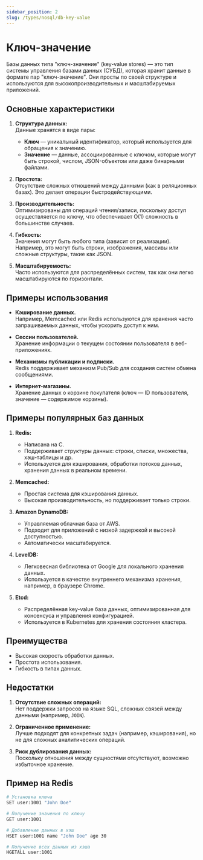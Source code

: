 ```yaml
---
sidebar_position: 2
slug: /types/nosql/db-key-value
---
```


# Ключ-значение

Базы данных типа "ключ-значение" (key-value stores) — это тип системы управления базами данных (СУБД), которая хранит данные в формате пар "ключ-значение". Они просты по своей структуре и используются для высокопроизводительных и масштабируемых приложений.

## Основные характеристики

1. **Структура данных:**  
   Данные хранятся в виде пары:  
   - **Ключ** — уникальный идентификатор, который используется для обращения к значению.
   - **Значение** — данные, ассоциированные с ключом, которые могут быть строкой, числом, JSON-объектом или даже бинарными файлами.

2. **Простота:**  
   Отсутствие сложных отношений между данными (как в реляционных базах). Это делает операции быстродействующими.

3. **Производительность:**  
   Оптимизированы для операций чтения/записи, поскольку доступ осуществляется по ключу, что обеспечивает O(1) сложность в большинстве случаев.

4. **Гибкость:**  
   Значения могут быть любого типа (зависит от реализации). Например, это могут быть строки, изображения, массивы или сложные структуры, такие как JSON.

5. **Масштабируемость:**  
   Часто используются для распределённых систем, так как они легко масштабируются по горизонтали.

## Примеры использования

- **Кэширование данных.**  
  Например, Memcached или Redis используются для хранения часто запрашиваемых данных, чтобы ускорить доступ к ним.

- **Сессии пользователей.**  
  Хранение информации о текущем состоянии пользователя в веб-приложениях.

- **Механизмы публикации и подписки.**  
  Redis поддерживает механизм Pub/Sub для создания систем обмена сообщениями.

- **Интернет-магазины.**  
  Хранение данных о корзине покупателя (ключ — ID пользователя, значение — содержимое корзины).

## Примеры популярных баз данных

1. **Redis:**  
   - Написана на C.  
   - Поддерживает структуры данных: строки, списки, множества, хэш-таблицы и др.  
   - Используется для кэширования, обработки потоков данных, хранения данных в реальном времени.

2. **Memcached:**  
   - Простая система для кэширования данных.  
   - Высокая производительность, но поддерживает только строки.

3. **Amazon DynamoDB:**  
   - Управляемая облачная база от AWS.  
   - Подходит для приложений с низкой задержкой и высокой доступностью.  
   - Автоматически масштабируется.

4. **LevelDB:**  
   - Легковесная библиотека от Google для локального хранения данных.  
   - Используется в качестве внутреннего механизма хранения, например, в браузере Chrome.

5. **Etcd:**  
   - Распределённая key-value база данных, оптимизированная для консенсуса и управления конфигурацией.  
   - Используется в Kubernetes для хранения состояния кластера.

## Преимущества

- Высокая скорость обработки данных.
- Простота использования.
- Гибкость в типах данных.

## Недостатки

1. **Отсутствие сложных операций:**  
   Нет поддержки запросов на языке SQL, сложных связей между данными (например, `JOIN`).

2. **Ограниченное применение:**  
   Лучше подходят для конкретных задач (например, кэширования), но не для сложных аналитических операций.

3. **Риск дублирования данных:**  
   Поскольку отношения между сущностями отсутствуют, возможно избыточное хранение.

## Пример на Redis

```bash showLineNumbers
# Установка ключа
SET user:1001 "John Doe"

# Получение значения по ключу
GET user:1001

# Добавление данных в хэш
HSET user:1001 name "John Doe" age 30

# Получение всех данных из хэша
HGETALL user:1001
```
